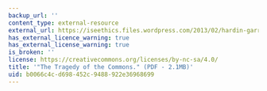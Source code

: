 ```yaml
---
backup_url: ''
content_type: external-resource
external_url: https://iseethics.files.wordpress.com/2013/02/hardin-garrett-the-tragedy-of-the-commons.pdf
has_external_licence_warning: true
has_external_license_warning: true
is_broken: ''
license: https://creativecommons.org/licenses/by-nc-sa/4.0/
title: '"The Tragedy of the Commons." (PDF - 2.1MB)'
uid: b0066c4c-d698-452c-9488-922e36968699
---
```

